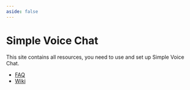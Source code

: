 ```yaml
---
aside: false
---
```


# Simple Voice Chat

This site contains all resources, you need to use and set up Simple Voice Chat.

- [FAQ](faq.md)
- [Wiki](wiki/installation.md)
